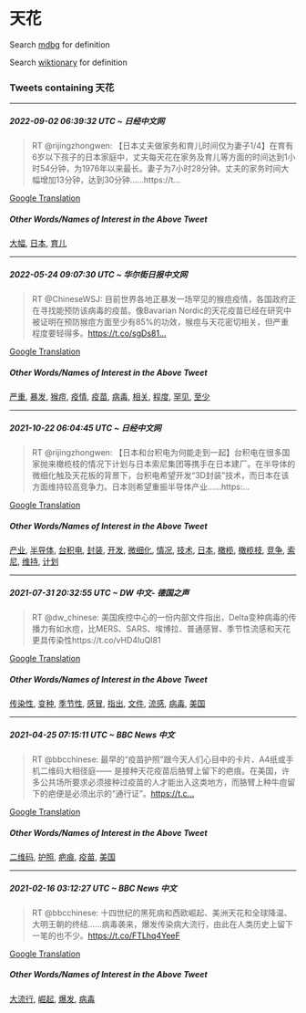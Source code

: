 # 天花

Search [mdbg](https://www.mdbg.net/chinese/dictionary?page=worddict&wdrst=0&wdqb=天花) for definition

Search [wiktionary](https://en.wiktionary.org/wiki/天花) for definition

### Tweets containing 天花

___
##### 2022-09-02 06:39:32 UTC ~ 日经中文网
> RT @rijingzhongwen: 【日本丈夫做家务和育儿时间仅为妻子1/4】在育有6岁以下孩子的日本家庭中，丈夫每天花在家务及育儿等方面的时间达到1小时54分钟，为1976年以来最长。妻子为7小时28分钟。丈夫的家务时间大幅增加13分钟，达到30分钟……https://t…

[Google Translation](https://translate.google.com/?hi=en&tab=TT&sl=zh-CN&tl=en&op=translate&text=RT+%40rijingzhongwen%3A+%E3%80%90%E6%97%A5%E6%9C%AC%E4%B8%88%E5%A4%AB%E5%81%9A%E5%AE%B6%E5%8A%A1%E5%92%8C%E8%82%B2%E5%84%BF%E6%97%B6%E9%97%B4%E4%BB%85%E4%B8%BA%E5%A6%BB%E5%AD%901%2F4%E3%80%91%E5%9C%A8%E8%82%B2%E6%9C%896%E5%B2%81%E4%BB%A5%E4%B8%8B%E5%AD%A9%E5%AD%90%E7%9A%84%E6%97%A5%E6%9C%AC%E5%AE%B6%E5%BA%AD%E4%B8%AD%EF%BC%8C%E4%B8%88%E5%A4%AB%E6%AF%8F%E5%A4%A9%E8%8A%B1%E5%9C%A8%E5%AE%B6%E5%8A%A1%E5%8F%8A%E8%82%B2%E5%84%BF%E7%AD%89%E6%96%B9%E9%9D%A2%E7%9A%84%E6%97%B6%E9%97%B4%E8%BE%BE%E5%88%B01%E5%B0%8F%E6%97%B654%E5%88%86%E9%92%9F%EF%BC%8C%E4%B8%BA1976%E5%B9%B4%E4%BB%A5%E6%9D%A5%E6%9C%80%E9%95%BF%E3%80%82%E5%A6%BB%E5%AD%90%E4%B8%BA7%E5%B0%8F%E6%97%B628%E5%88%86%E9%92%9F%E3%80%82%E4%B8%88%E5%A4%AB%E7%9A%84%E5%AE%B6%E5%8A%A1%E6%97%B6%E9%97%B4%E5%A4%A7%E5%B9%85%E5%A2%9E%E5%8A%A013%E5%88%86%E9%92%9F%EF%BC%8C%E8%BE%BE%E5%88%B030%E5%88%86%E9%92%9F%E2%80%A6%E2%80%A6https%3A%2F%2Ft%E2%80%A6)
##### Other Words/Names of Interest in the Above Tweet
[大幅](大幅.md), [日本](日本.md), [育儿](育儿.md)
___
##### 2022-05-24 09:07:30 UTC ~ 华尔街日报中文网
> RT @ChineseWSJ: 目前世界各地正暴发一场罕见的猴痘疫情，各国政府正在寻找能预防该病毒的疫苗。像Bavarian Nordic的天花疫苗已经在研究中被证明在预防猴痘方面至少有85%的功效，猴痘与天花密切相关，但严重程度要轻得多。https://t.co/sgDs81…

[Google Translation](https://translate.google.com/?hi=en&tab=TT&sl=zh-CN&tl=en&op=translate&text=RT+%40ChineseWSJ%3A+%E7%9B%AE%E5%89%8D%E4%B8%96%E7%95%8C%E5%90%84%E5%9C%B0%E6%AD%A3%E6%9A%B4%E5%8F%91%E4%B8%80%E5%9C%BA%E7%BD%95%E8%A7%81%E7%9A%84%E7%8C%B4%E7%97%98%E7%96%AB%E6%83%85%EF%BC%8C%E5%90%84%E5%9B%BD%E6%94%BF%E5%BA%9C%E6%AD%A3%E5%9C%A8%E5%AF%BB%E6%89%BE%E8%83%BD%E9%A2%84%E9%98%B2%E8%AF%A5%E7%97%85%E6%AF%92%E7%9A%84%E7%96%AB%E8%8B%97%E3%80%82%E5%83%8FBavarian+Nordic%E7%9A%84%E5%A4%A9%E8%8A%B1%E7%96%AB%E8%8B%97%E5%B7%B2%E7%BB%8F%E5%9C%A8%E7%A0%94%E7%A9%B6%E4%B8%AD%E8%A2%AB%E8%AF%81%E6%98%8E%E5%9C%A8%E9%A2%84%E9%98%B2%E7%8C%B4%E7%97%98%E6%96%B9%E9%9D%A2%E8%87%B3%E5%B0%91%E6%9C%8985%25%E7%9A%84%E5%8A%9F%E6%95%88%EF%BC%8C%E7%8C%B4%E7%97%98%E4%B8%8E%E5%A4%A9%E8%8A%B1%E5%AF%86%E5%88%87%E7%9B%B8%E5%85%B3%EF%BC%8C%E4%BD%86%E4%B8%A5%E9%87%8D%E7%A8%8B%E5%BA%A6%E8%A6%81%E8%BD%BB%E5%BE%97%E5%A4%9A%E3%80%82https%3A%2F%2Ft.co%2FsgDs81%E2%80%A6)
##### Other Words/Names of Interest in the Above Tweet
[严重](严重.md), [暴发](暴发.md), [猴痘](猴痘.md), [疫情](疫情.md), [疫苗](疫苗.md), [病毒](病毒.md), [相关](相关.md), [程度](程度.md), [罕见](罕见.md), [至少](至少.md)
___
##### 2021-10-22 06:04:45 UTC ~ 日经中文网
> RT @rijingzhongwen: 【日本和台积电为何能走到一起】台积电在很多国家抛来橄榄枝的情况下计划与日本索尼集团等携手在日本建厂。在半导体的微细化触及天花板的背景下，台积电希望开发“3D封装”技术，而日本在该方面维持较高竞争力。日本则希望重振半导体产业……https:…

[Google Translation](https://translate.google.com/?hi=en&tab=TT&sl=zh-CN&tl=en&op=translate&text=RT+%40rijingzhongwen%3A+%E3%80%90%E6%97%A5%E6%9C%AC%E5%92%8C%E5%8F%B0%E7%A7%AF%E7%94%B5%E4%B8%BA%E4%BD%95%E8%83%BD%E8%B5%B0%E5%88%B0%E4%B8%80%E8%B5%B7%E3%80%91%E5%8F%B0%E7%A7%AF%E7%94%B5%E5%9C%A8%E5%BE%88%E5%A4%9A%E5%9B%BD%E5%AE%B6%E6%8A%9B%E6%9D%A5%E6%A9%84%E6%A6%84%E6%9E%9D%E7%9A%84%E6%83%85%E5%86%B5%E4%B8%8B%E8%AE%A1%E5%88%92%E4%B8%8E%E6%97%A5%E6%9C%AC%E7%B4%A2%E5%B0%BC%E9%9B%86%E5%9B%A2%E7%AD%89%E6%90%BA%E6%89%8B%E5%9C%A8%E6%97%A5%E6%9C%AC%E5%BB%BA%E5%8E%82%E3%80%82%E5%9C%A8%E5%8D%8A%E5%AF%BC%E4%BD%93%E7%9A%84%E5%BE%AE%E7%BB%86%E5%8C%96%E8%A7%A6%E5%8F%8A%E5%A4%A9%E8%8A%B1%E6%9D%BF%E7%9A%84%E8%83%8C%E6%99%AF%E4%B8%8B%EF%BC%8C%E5%8F%B0%E7%A7%AF%E7%94%B5%E5%B8%8C%E6%9C%9B%E5%BC%80%E5%8F%91%E2%80%9C3D%E5%B0%81%E8%A3%85%E2%80%9D%E6%8A%80%E6%9C%AF%EF%BC%8C%E8%80%8C%E6%97%A5%E6%9C%AC%E5%9C%A8%E8%AF%A5%E6%96%B9%E9%9D%A2%E7%BB%B4%E6%8C%81%E8%BE%83%E9%AB%98%E7%AB%9E%E4%BA%89%E5%8A%9B%E3%80%82%E6%97%A5%E6%9C%AC%E5%88%99%E5%B8%8C%E6%9C%9B%E9%87%8D%E6%8C%AF%E5%8D%8A%E5%AF%BC%E4%BD%93%E4%BA%A7%E4%B8%9A%E2%80%A6%E2%80%A6https%3A%E2%80%A6)
##### Other Words/Names of Interest in the Above Tweet
[产业](产业.md), [半导体](半导体.md), [台积电](台积电.md), [封装](封装.md), [开发](开发.md), [微细化](微细化.md), [情况](情况.md), [技术](技术.md), [日本](日本.md), [橄榄](橄榄.md), [橄榄枝](橄榄枝.md), [竞争](竞争.md), [索尼](索尼.md), [维持](维持.md), [计划](计划.md)
___
##### 2021-07-31 20:32:55 UTC ~ DW 中文- 德国之声
> RT @dw_chinese: 美国疾控中心的一份内部文件指出，Delta变种病毒的传播力有如水痘，比MERS、SARS、埃博拉、普通感冒、季节性流感和天花更具传染性https://t.co/vHD4IuQI81

[Google Translation](https://translate.google.com/?hi=en&tab=TT&sl=zh-CN&tl=en&op=translate&text=RT+%40dw_chinese%3A+%E7%BE%8E%E5%9B%BD%E7%96%BE%E6%8E%A7%E4%B8%AD%E5%BF%83%E7%9A%84%E4%B8%80%E4%BB%BD%E5%86%85%E9%83%A8%E6%96%87%E4%BB%B6%E6%8C%87%E5%87%BA%EF%BC%8CDelta%E5%8F%98%E7%A7%8D%E7%97%85%E6%AF%92%E7%9A%84%E4%BC%A0%E6%92%AD%E5%8A%9B%E6%9C%89%E5%A6%82%E6%B0%B4%E7%97%98%EF%BC%8C%E6%AF%94MERS%E3%80%81SARS%E3%80%81%E5%9F%83%E5%8D%9A%E6%8B%89%E3%80%81%E6%99%AE%E9%80%9A%E6%84%9F%E5%86%92%E3%80%81%E5%AD%A3%E8%8A%82%E6%80%A7%E6%B5%81%E6%84%9F%E5%92%8C%E5%A4%A9%E8%8A%B1%E6%9B%B4%E5%85%B7%E4%BC%A0%E6%9F%93%E6%80%A7https%3A%2F%2Ft.co%2FvHD4IuQI81)
##### Other Words/Names of Interest in the Above Tweet
[传染性](传染性.md), [变种](变种.md), [季节性](季节性.md), [感冒](感冒.md), [指出](指出.md), [文件](文件.md), [流感](流感.md), [病毒](病毒.md), [美国](美国.md)
___
##### 2021-04-25 07:15:11 UTC ~ BBC News 中文
> RT @bbcchinese: 最早的“疫苗护照”跟今天人们心目中的卡片、A4纸或手机二维码大相径庭—— 是接种天花疫苗后胳臂上留下的疤痕。在美国，许多公共场所要求必须接种过疫苗的人才能出入这类地方，而胳臂上种牛痘留下的疤便是必须出示的“通行证”。https://t.c…

[Google Translation](https://translate.google.com/?hi=en&tab=TT&sl=zh-CN&tl=en&op=translate&text=RT+%40bbcchinese%3A+%E6%9C%80%E6%97%A9%E7%9A%84%E2%80%9C%E7%96%AB%E8%8B%97%E6%8A%A4%E7%85%A7%E2%80%9D%E8%B7%9F%E4%BB%8A%E5%A4%A9%E4%BA%BA%E4%BB%AC%E5%BF%83%E7%9B%AE%E4%B8%AD%E7%9A%84%E5%8D%A1%E7%89%87%E3%80%81A4%E7%BA%B8%E6%88%96%E6%89%8B%E6%9C%BA%E4%BA%8C%E7%BB%B4%E7%A0%81%E5%A4%A7%E7%9B%B8%E5%BE%84%E5%BA%AD%E2%80%94%E2%80%94+%E6%98%AF%E6%8E%A5%E7%A7%8D%E5%A4%A9%E8%8A%B1%E7%96%AB%E8%8B%97%E5%90%8E%E8%83%B3%E8%87%82%E4%B8%8A%E7%95%99%E4%B8%8B%E7%9A%84%E7%96%A4%E7%97%95%E3%80%82%E5%9C%A8%E7%BE%8E%E5%9B%BD%EF%BC%8C%E8%AE%B8%E5%A4%9A%E5%85%AC%E5%85%B1%E5%9C%BA%E6%89%80%E8%A6%81%E6%B1%82%E5%BF%85%E9%A1%BB%E6%8E%A5%E7%A7%8D%E8%BF%87%E7%96%AB%E8%8B%97%E7%9A%84%E4%BA%BA%E6%89%8D%E8%83%BD%E5%87%BA%E5%85%A5%E8%BF%99%E7%B1%BB%E5%9C%B0%E6%96%B9%EF%BC%8C%E8%80%8C%E8%83%B3%E8%87%82%E4%B8%8A%E7%A7%8D%E7%89%9B%E7%97%98%E7%95%99%E4%B8%8B%E7%9A%84%E7%96%A4%E4%BE%BF%E6%98%AF%E5%BF%85%E9%A1%BB%E5%87%BA%E7%A4%BA%E7%9A%84%E2%80%9C%E9%80%9A%E8%A1%8C%E8%AF%81%E2%80%9D%E3%80%82https%3A%2F%2Ft.c%E2%80%A6)
##### Other Words/Names of Interest in the Above Tweet
[二维码](二维码.md), [护照](护照.md), [疤痕](疤痕.md), [疫苗](疫苗.md), [美国](美国.md)
___
##### 2021-02-16 03:12:27 UTC ~ BBC News 中文
> RT @bbcchinese: 十四世纪的黑死病和西欧崛起、美洲天花和全球降温、大明王朝的终结......病毒袭来，爆发传染病大流行，由此在人类历史上留下一笔的也不少。https://t.co/FTLhq4YeeF

[Google Translation](https://translate.google.com/?hi=en&tab=TT&sl=zh-CN&tl=en&op=translate&text=RT+%40bbcchinese%3A+%E5%8D%81%E5%9B%9B%E4%B8%96%E7%BA%AA%E7%9A%84%E9%BB%91%E6%AD%BB%E7%97%85%E5%92%8C%E8%A5%BF%E6%AC%A7%E5%B4%9B%E8%B5%B7%E3%80%81%E7%BE%8E%E6%B4%B2%E5%A4%A9%E8%8A%B1%E5%92%8C%E5%85%A8%E7%90%83%E9%99%8D%E6%B8%A9%E3%80%81%E5%A4%A7%E6%98%8E%E7%8E%8B%E6%9C%9D%E7%9A%84%E7%BB%88%E7%BB%93......%E7%97%85%E6%AF%92%E8%A2%AD%E6%9D%A5%EF%BC%8C%E7%88%86%E5%8F%91%E4%BC%A0%E6%9F%93%E7%97%85%E5%A4%A7%E6%B5%81%E8%A1%8C%EF%BC%8C%E7%94%B1%E6%AD%A4%E5%9C%A8%E4%BA%BA%E7%B1%BB%E5%8E%86%E5%8F%B2%E4%B8%8A%E7%95%99%E4%B8%8B%E4%B8%80%E7%AC%94%E7%9A%84%E4%B9%9F%E4%B8%8D%E5%B0%91%E3%80%82https%3A%2F%2Ft.co%2FFTLhq4YeeF)
##### Other Words/Names of Interest in the Above Tweet
[大流行](大流行.md), [崛起](崛起.md), [爆发](爆发.md), [病毒](病毒.md)
